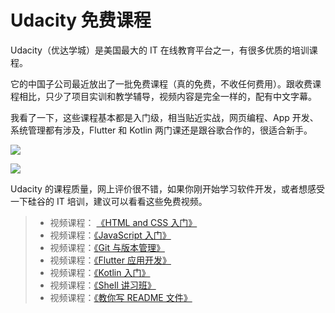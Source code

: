 # Udacity 免费课程

Udacity（优达学城）是美国最大的 IT 在线教育平台之一，有很多优质的培训课程。

它的中国子公司最近放出了一批免费课程（真的免费，不收任何费用）。跟收费课程相比，只少了项目实训和教学辅导，视频内容是完全一样的，配有中文字幕。

我看了一下，这些课程基本都是入门级，相当贴近实战，网页编程、App 开发、系统管理都有涉及，Flutter 和 Kotlin 两门课还是跟谷歌合作的，很适合新手。

![](https://www.wangbase.com/blogimg/asset/201909/bg2019092606.jpg)

![](https://www.wangbase.com/blogimg/asset/201909/bg2019092607.jpg)

Udacity 的课程质量，网上评价很不错，如果你刚开始学习软件开发，或者想感受一下硅谷的 IT 培训，建议可以看看这些免费视频。

> - 视频课程： [《HTML and CSS 入门》](https://cn.udacity.com/course/html-and-css-syntax--ud001/?utm_source=wechat-kol-ruanyf&utm_medium=kol&utm_campaign=freecourse) 
> - 视频课程：[《JavaScript 入门》](	https://cn.udacity.com/course/intro-to-javascript--ud803/?utm_source=wechat-kol-ruanyf&utm_medium=kol&utm_campaign=freecourse)
> - 视频课程：[《Git 与版本管理》](	https://cn.udacity.com/course/version-control-with-git--ud123/?utm_source=wechat-kol-ruanyf&utm_medium=kol&utm_campaign=freecourse)
> - 视频课程：[《Flutter	 应用开发》](	https://cn.udacity.com/course/build-native-mobile-apps-with-flutter--ud905/?utm_source=wechat-kol-ruanyf&utm_medium=kol&utm_campaign=freecourse)
> - 视频课程：[《Kotlin 入门》](	https://cn.udacity.com/course/kotlin-bootcamp-for-programmers--ud9011/?utm_source=wechat-kol-ruanyf&utm_medium=kol&utm_campaign=freecourse)
> - 视频课程：[《Shell 讲习班》](https://cn.udacity.com/course/shell-workshop--ud206/?utm_source=wechat-kol-ruanyf&utm_medium=kol&utm_campaign=freecourse)
> - 视频课程：[《教你写 README 文件》](https://cn.udacity.com/course/writing-readmes--ud777/?utm_source=wechat-kol-ruanyf&utm_medium=kol&utm_campaign=freecourse)
